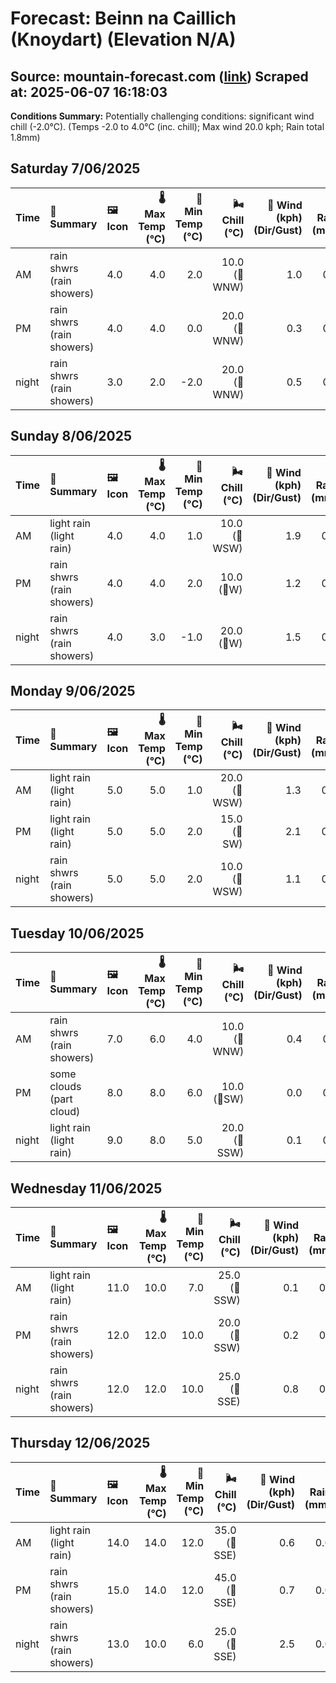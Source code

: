 # Forecast: Beinn na Caillich (Knoydart) (Elevation N/A)
**Source:** mountain-forecast.com ([link](https://www.mountain-forecast.com/peaks/Beinn-na-Caillich-Knoydart/forecasts/785))
**Scraped at:** 2025-06-07 16:18:03
---

**Conditions Summary:** Potentially challenging conditions: significant wind chill (-2.0°C). (Temps -2.0 to 4.0°C (inc. chill); Max wind 20.0 kph; Rain total 1.8mm)

## Saturday 7/06/2025
| **Time** | **📝 Summary** | **🖼️ Icon** | **🌡️ Max Temp (°C)** | **🥶 Min Temp (°C)** | **🌬️ Chill (°C)** | **💨 Wind (kph) (Dir/Gust)** | **💧 Rain (mm)** | **❄️ Snow (cm)** | **☁️ Cloud Base (m)** | **🧊 Freezing Lvl (m)** |
|:------- |:------- |:----- |--------------: |-------------: |-----------: |---------------------: |---------: |----------: |---------------: |----------------: |
| AM      | rain shwrs<br><span class="icon-desc">(rain showers)</span> | 4.0 | 4.0 | 2.0 | 10.0<br>(🧭WNW) | 1.0 | 0.0 | 500 | 1300 |
| PM      | rain shwrs<br><span class="icon-desc">(rain showers)</span> | 4.0 | 4.0 | 0.0 | 20.0<br>(🧭WNW) | 0.3 | 0.0 | 750 | 1300 |
| night   | rain shwrs<br><span class="icon-desc">(rain showers)</span> | 3.0 | 2.0 | -2.0 | 20.0<br>(🧭WNW) | 0.5 | 0.0 | 750 | 1100 |

## Sunday 8/06/2025
| **Time** | **📝 Summary** | **🖼️ Icon** | **🌡️ Max Temp (°C)** | **🥶 Min Temp (°C)** | **🌬️ Chill (°C)** | **💨 Wind (kph) (Dir/Gust)** | **💧 Rain (mm)** | **❄️ Snow (cm)** | **☁️ Cloud Base (m)** | **🧊 Freezing Lvl (m)** |
|:------- |:------- |:----- |--------------: |-------------: |-----------: |---------------------: |---------: |----------: |---------------: |----------------: |
| AM      | light rain<br><span class="icon-desc">(light rain)</span> | 4.0 | 4.0 | 1.0 | 10.0<br>(🧭WSW) | 1.9 | 0.0 | 600 | 1200 |
| PM      | rain shwrs<br><span class="icon-desc">(rain showers)</span> | 4.0 | 4.0 | 2.0 | 10.0<br>(🧭W) | 1.2 | 0.0 | 200 | 1350 |
| night   | rain shwrs<br><span class="icon-desc">(rain showers)</span> | 4.0 | 3.0 | -1.0 | 20.0<br>(🧭W) | 1.5 | 0.0 | 600 | 1300 |

## Monday 9/06/2025
| **Time** | **📝 Summary** | **🖼️ Icon** | **🌡️ Max Temp (°C)** | **🥶 Min Temp (°C)** | **🌬️ Chill (°C)** | **💨 Wind (kph) (Dir/Gust)** | **💧 Rain (mm)** | **❄️ Snow (cm)** | **☁️ Cloud Base (m)** | **🧊 Freezing Lvl (m)** |
|:------- |:------- |:----- |--------------: |-------------: |-----------: |---------------------: |---------: |----------: |---------------: |----------------: |
| AM      | light rain<br><span class="icon-desc">(light rain)</span> | 5.0 | 5.0 | 1.0 | 20.0<br>(🧭WSW) | 1.3 | 0.0 | 500 | 1450 |
| PM      | light rain<br><span class="icon-desc">(light rain)</span> | 5.0 | 5.0 | 2.0 | 15.0<br>(🧭SW) | 2.1 | 0.0 | 200 | 1450 |
| night   | rain shwrs<br><span class="icon-desc">(rain showers)</span> | 5.0 | 5.0 | 2.0 | 10.0<br>(🧭WSW) | 1.1 | 0.0 | 200 | 1700 |

## Tuesday 10/06/2025
| **Time** | **📝 Summary** | **🖼️ Icon** | **🌡️ Max Temp (°C)** | **🥶 Min Temp (°C)** | **🌬️ Chill (°C)** | **💨 Wind (kph) (Dir/Gust)** | **💧 Rain (mm)** | **❄️ Snow (cm)** | **☁️ Cloud Base (m)** | **🧊 Freezing Lvl (m)** |
|:------- |:------- |:----- |--------------: |-------------: |-----------: |---------------------: |---------: |----------: |---------------: |----------------: |
| AM      | rain shwrs<br><span class="icon-desc">(rain showers)</span> | 7.0 | 6.0 | 4.0 | 10.0<br>(🧭WNW) | 0.4 | 0.0 | 800 | 1650 |
| PM      | some clouds<br><span class="icon-desc">(part cloud)</span> | 8.0 | 8.0 | 6.0 | 10.0<br>(🧭SW) | 0.0 | 0.0 | 5250 | 2250 |
| night   | light rain<br><span class="icon-desc">(light rain)</span> | 9.0 | 8.0 | 5.0 | 20.0<br>(🧭SSW) | 0.1 | 0.0 | 2150 | 3000 |

## Wednesday 11/06/2025
| **Time** | **📝 Summary** | **🖼️ Icon** | **🌡️ Max Temp (°C)** | **🥶 Min Temp (°C)** | **🌬️ Chill (°C)** | **💨 Wind (kph) (Dir/Gust)** | **💧 Rain (mm)** | **❄️ Snow (cm)** | **☁️ Cloud Base (m)** | **🧊 Freezing Lvl (m)** |
|:------- |:------- |:----- |--------------: |-------------: |-----------: |---------------------: |---------: |----------: |---------------: |----------------: |
| AM      | light rain<br><span class="icon-desc">(light rain)</span> | 11.0 | 10.0 | 7.0 | 25.0<br>(🧭SSW) | 0.1 | 0.0 | 400 | 3150 |
| PM      | rain shwrs<br><span class="icon-desc">(rain showers)</span> | 12.0 | 12.0 | 10.0 | 20.0<br>(🧭SSW) | 0.2 | 0.0 | 450 | 3250 |
| night   | rain shwrs<br><span class="icon-desc">(rain showers)</span> | 12.0 | 12.0 | 10.0 | 25.0<br>(🧭SSE) | 0.8 | 0.0 | 1500 | 2950 |

## Thursday 12/06/2025
| **Time** | **📝 Summary** | **🖼️ Icon** | **🌡️ Max Temp (°C)** | **🥶 Min Temp (°C)** | **🌬️ Chill (°C)** | **💨 Wind (kph) (Dir/Gust)** | **💧 Rain (mm)** | **❄️ Snow (cm)** | **☁️ Cloud Base (m)** | **🧊 Freezing Lvl (m)** |
|:------- |:------- |:----- |--------------: |-------------: |-----------: |---------------------: |---------: |----------: |---------------: |----------------: |
| AM      | light rain<br><span class="icon-desc">(light rain)</span> | 14.0 | 14.0 | 12.0 | 35.0<br>(🧭SSE) | 0.6 | 0.0 | 2650 | 3350 |
| PM      | rain shwrs<br><span class="icon-desc">(rain showers)</span> | 15.0 | 14.0 | 12.0 | 45.0<br>(🧭SSE) | 0.7 | 0.0 | - | 3250 |
| night   | rain shwrs<br><span class="icon-desc">(rain showers)</span> | 13.0 | 10.0 | 6.0 | 25.0<br>(🧭SSE) | 2.5 | 0.0 | 700 | 3100 |
